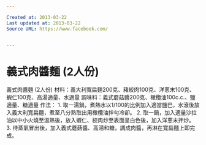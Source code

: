 ```yaml
---

Created at: 2013-03-22
Last updated at: 2013-03-22
Source URL: https://www.facebook.com/


---
```


# 義式肉醬麵 (2人份)


義式肉醬麵 (2人份)
材料：義大利寬扁麵200克、豬絞肉100克、洋蔥末100克、蝦仁100克、高湯適量、水適量
調味料：義式蘑菇醬200克、橄欖油100c.c.、鹽適量、糖適量
作法：
1\. 取一湯鍋，煮熱水以1/100的比例加入適當鹽巴，水滾後放入義大利寬扁麵，煮至八分熟取出用橄欖油拌勻冷卻。
2\. 取一鍋，加入適量沙拉油以中小火燒至溫熱後，放入蝦仁、絞肉炒至表面呈白色後，加入洋蔥末拌炒。
3\. 待蒸氣冒出後，加入義式蘑菇醬、高湯和糖，調成肉醬，再淋在寬扁麵上即完成。

